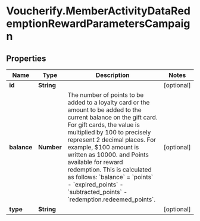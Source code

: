 # Voucherify.MemberActivityDataRedemptionRewardParametersCampaign

## Properties

Name | Type | Description | Notes
------------ | ------------- | ------------- | -------------
**id** | **String** |  | [optional] 
**balance** | **Number** | The number of points to be added to a loyalty card or the amount to be added to the current balance on the gift card.  For gift cards, the value is multiplied by 100 to precisely represent 2 decimal places. For example, $100 amount is written as 10000. and Points available for reward redemption. This is calculated as follows: &#x60;balance&#x60; &#x3D; &#x60;points&#x60; - &#x60;expired_points&#x60; - &#x60;subtracted_points&#x60; - &#x60;redemption.redeemed_points&#x60;. | [optional] 
**type** | **String** |  | [optional] 


